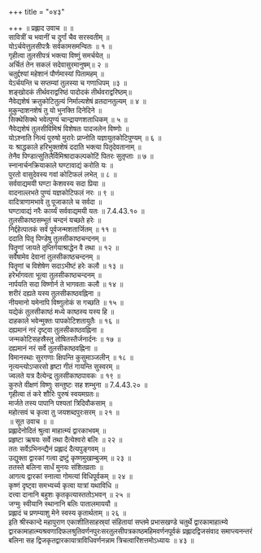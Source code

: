 +++
title = "०४३"

+++
॥ प्रह्लाद उवाच ॥ ॥  
सावित्रीं च भवानीं च दुर्गां चैव सरस्वतीम् ॥  
योऽर्चयेत्तुलसीपत्रैः सर्वकामसमन्वितः ॥ १ ॥  
गृहीत्वा तुलसीपत्रं भक्त्या विष्णुं समर्चयेत् ॥  
अर्चितं तेन सकलं सदेवासुरमानुषम्॥ २ ॥  
चतुर्द्दश्यां महेशानं पौर्णमास्यां पितामहम् ॥  
येऽर्चयन्ति च सप्तम्यां तुलस्या च गणाधिपम् ॥३ ॥  
शङ्खोदकं तीर्थवराद्वरिष्ठं पादोदकं तीर्थवराद्वरिष्ठम्॥  
नैवेद्यशेषं क्रतुकोटितुल्यं निर्माल्यशेषं व्रतदानतुल्यम् ॥ ४ ॥  
मुकुन्दाशनशेषं तु यो भुनक्ति दिनेदिने ॥  
सिक्थेसिक्थे भवेत्पुण्यं चान्द्रायणशताधिकम् ॥ ५ ॥  
नैवेद्यशेषं तुलसीविमिश्रं विशेषतः पादजलेन विष्णोः ॥  
योऽश्नाति नित्यं पुरुषो मुरारेः प्राप्नोति यज्ञायुतकोटिपुण्यम् ॥ ६ ॥  
यः श्राद्धकाले हरिभुक्तशेषं ददाति भक्त्या पितृदेवतानाम् ॥  
तेनैव पिण्डात्सुतिलैर्विमिश्रादाकल्पकोटिं पितरः सुतृप्ताः ॥ ७ ॥  
स्नानार्चनक्रियाकाले घण्टावाद्यं करोति यः ॥  
पुरतो वासुदेवस्य गवां कोटिफलं लभेत् ॥ ८ ॥  
सर्ववाद्यमयी घण्टा केशवस्य सदा प्रिया ॥  
वादनाल्लभते पुण्यं यज्ञकोटिफलं नरः ॥ ९ ॥  
वादित्राणामभावे तु पूजाकाले च सर्वदा ॥  
घण्टावाद्यं नरैः कार्य्यं सर्ववाद्यमयी यतः ॥ 7.4.43.१० ॥  
तुलसीकाष्ठसम्भूतं चन्दनं यच्छते हरेः ॥  
निर्द्दहेत्पातकं सर्वं पूर्वजन्मशतार्जितम् ॥ ११ ॥  
ददाति पितृ पिण्डेषु तुलसीकाष्ठचन्दनम् ॥  
पितॄणां जायते तृप्तिर्गयाश्राद्धेन वै तथा ॥ १२ ॥  
सर्वेषामेव देवानां तुलसीकाष्ठचन्दनम् ॥  
पितॄणां च विशेषेण सदाऽभीष्टं हरेः कलौ ॥ १३ ॥  
हरेर्भागवता भूत्वा तुलसीकाष्ठचन्दनम् ॥  
नार्पयति सदा विष्णोर्न ते भागवताः कलौ ॥ १४ ॥  
शरीरं दह्यते यस्य तुलसीकाष्ठवह्निना ॥  
नीयमानो यमेनापि विष्णुलोकं स गच्छति ॥ १५ ॥  
यद्येकं तुलसीकाष्ठं मध्ये काष्ठस्य यस्य हि ॥  
दाहकाले भवेन्मुक्तः पापकोटिशतायुतैः ॥ १६ ॥  
दह्यमानं नरं दृष्ट्वा तुलसीकाष्ठवह्निना ॥  
जन्मकोटिसहस्रैस्तु तोषितस्तैर्जनार्दनः ॥ १७ ॥  
दह्यमानं नरं सर्वे तुलसीकाष्ठवह्निना ॥  
विमानस्थाः सुरगणाः क्षिपन्ति कुसुमाञ्जलीन् ॥ १८ ॥  
नृत्यन्त्योऽप्सरसो हृष्टा गीतं गायन्ति सुस्वरम् ॥  
ज्वलते यत्र दैत्येन्द्र तुलसीकाष्ठपावकः ॥ १९ ॥  
कुरुते वीक्षणं विष्णुः सन्तुष्टः सह शम्भुना ॥ 7.4.43.२० ॥  
गृहीत्वा तं करे शौरिः पुरुषं स्वयमग्रतः॥  
मार्जते तस्य पापानि पश्यतां त्रिदिवौकसाम् ॥  
महोत्सवं च कृत्वा तु जयशब्दपुरःसरम् ॥ २१ ॥  
॥ सूत उवाच ॥ ॥  
प्रह्लादेनोदितं श्रुत्वा माहात्म्यं द्वारकाभवम् ॥  
प्रहृष्टा ऋषयः सर्वे तथा दैत्येश्वरो बलिः ॥ २२ ॥  
ततः सर्वेऽभिनन्द्यैनं प्रह्लादं दैत्यपुङ्गवम् ॥  
उद्युक्ता द्वारकां गत्वा द्रष्टुं कृष्णमुखाम्बुजम् ॥ २३ ॥  
ततस्ते बलिना सार्धं मुनयः संशितव्रताः ॥  
आगत्य द्वारकां स्नात्वा गोमत्यां विधिपूर्वकम् ॥ २४ ॥  
कृष्णं दृष्ट्वा समभ्यर्च्य कृत्वा यात्रां यथाविधि ॥  
दत्त्वा दानानि बहुशः कृतकृत्यास्ततोऽभवन् ॥ २५ ॥  
जग्मुः स्वीयानि स्थानानि बलिः पातालमाययौ ॥  
प्रह्लादं च प्रणम्याशु मेने स्वस्य कृतार्थताम् ॥ २६ ॥  
इति श्रीस्कान्दे महापुराण एकाशीतिसाहस्र्यां संहितायां सप्तमे प्रभासखण्डे चतुर्थे द्वारकामाहात्म्ये द्वारकामाहात्म्यश्रवणादिफलश्रुतिवर्णनपुरःसरतुलसीपत्रकाष्ठमहिमवर्णनपूर्वकं प्रह्लादद्विजसंवाद समाप्त्यनन्तरं बलिना सह द्विजकृतद्वारकायात्राविधिवर्णनन्नाम त्रिचत्वारिंशत्तमोऽध्यायः ॥ ४३ ॥